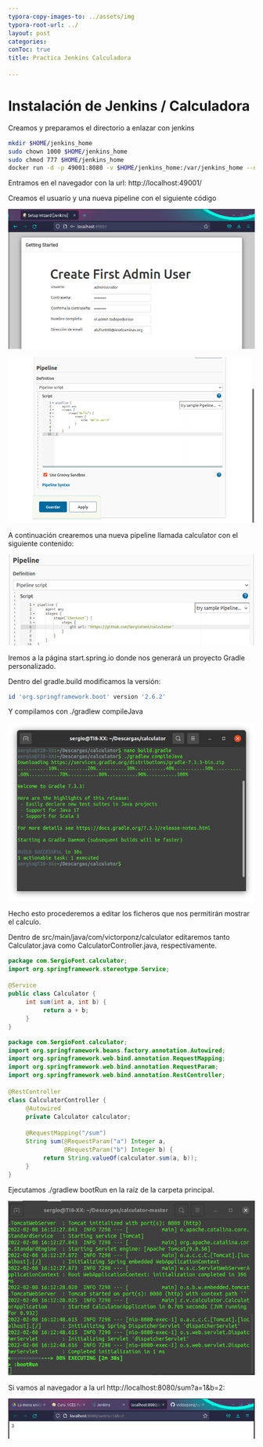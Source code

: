 ```yaml
---
typora-copy-images-to: ../assets/img
typora-root-url: ../
layout: post
categories:
conToc: true
title: Practica Jenkins Calculadora

---
```


# Instalación de Jenkins / Calculadora

Creamos y preparamos el directorio a enlazar con jenkins

```bash
mkdir $HOME/jenkins_home
sudo chown 1000 $HOME/jenkins_home
sudo chmod 777 $HOME/jenkins_home
docker run -d -p 49001:8080 -v $HOME/jenkins_home:/var/jenkins_home --name jenkins jenkins/jenkins:lts-jdk11
```

Entramos en el navegador con la url: http://localhost:49001/

Creamos el usuario y una nueva pipeline con el siguiente código

![image-20220215092714701](/assets/img/image-20220215092714701.png)

![image-20220215092855259](/assets/img/image-20220215092855259.png)

A continuación crearemos una nueva pipeline llamada calculator con el siguiente contenido:

![image-20220215093738893](/assets/img/image-20220215093738893.png)

Iremos a la página start.spring.io donde nos generará un proyecto Gradle personalizado.

Dentro del gradle.build modificamos la versión:

```bash
id 'org.springframework.boot' version '2.6.2'
```

Y compilamos con ./gradlew compileJava

![image-20220215094303048](/assets/img/image-20220215094303048.png)

Hecho esto procederemos a editar los ficheros que nos permitirán mostrar el calculo.

Dentro de src/main/java/com/victorponz/calculator editaremos tanto Calculator.java como CalculatorController.java, respectívamente.

```java
package com.SergioFont.calculator;
import org.springframework.stereotype.Service;

@Service
public class Calculator {
     int sum(int a, int b) {
          return a + b;
     }
}
```

```java
package com.SergioFont.calculator;
import org.springframework.beans.factory.annotation.Autowired;
import org.springframework.web.bind.annotation.RequestMapping;
import org.springframework.web.bind.annotation.RequestParam;
import org.springframework.web.bind.annotation.RestController;

@RestController
class CalculatorController {
     @Autowired
     private Calculator calculator;

     @RequestMapping("/sum")
     String sum(@RequestParam("a") Integer a, 
                @RequestParam("b") Integer b) {
          return String.valueOf(calculator.sum(a, b));
     }
}
```

Ejecutamos ./gradlew bootRun en la raíz de la carpeta principal.

![image-20220215095044374](/assets/img/image-20220215095044374.png)

Si vamos al navegador a la url http://localhost:8080/sum?a=1&b=2:

![image-20220215095151468](/assets/img/image-20220215095151468.png)

